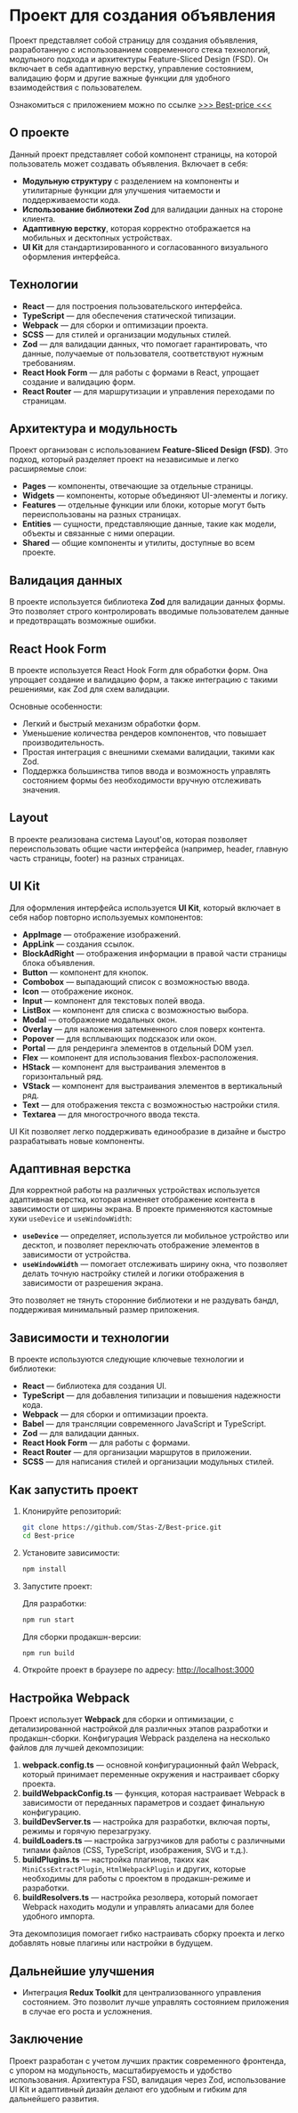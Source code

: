 # Проект для создания объявления

Проект представляет собой страницу для создания объявления, разработанную с использованием современного стека технологий, модульного подхода и архитектуры Feature-Sliced Design (FSD). Он включает в себя адаптивную верстку, управление состоянием, валидацию форм и другие важные функции для удобного взаимодействия с пользователем.

Ознакомиться с приложением можно по ссылке [>>> Best-price <<<](https://best-price-theta.vercel.app)

## О проекте

Данный проект представляет собой компонент страницы, на которой пользователь может создавать объявления. Включает в себя:

- **Модульную структуру** с разделением на компоненты и утилитарные функции для улучшения читаемости и поддерживаемости кода.
- **Использование библиотеки Zod** для валидации данных на стороне клиента.
- **Адаптивную верстку**, которая корректно отображается на мобильных и десктопных устройствах.
- **UI Kit** для стандартизированного и согласованного визуального оформления интерфейса.

## Технологии

- **React** — для построения пользовательского интерфейса.
- **TypeScript** — для обеспечения статической типизации.
- **Webpack** — для сборки и оптимизации проекта.
- **SCSS** — для стилей и организации модульных стилей.
- **Zod** — для валидации данных, что помогает гарантировать, что данные, получаемые от пользователя, соответствуют нужным требованиям.
- **React Hook Form** — для работы с формами в React, упрощает создание и валидацию форм.
- **React Router** — для маршрутизации и управления переходами по страницам.

## Архитектура и модульность

Проект организован с использованием **Feature-Sliced Design (FSD)**. Это подход, который разделяет проект на независимые и легко расширяемые слои:

- **Pages** — компоненты, отвечающие за отдельные страницы.
- **Widgets** — компоненты, которые объединяют UI-элементы и логику.
- **Features** — отдельные функции или блоки, которые могут быть переиспользованы на разных страницах.
- **Entities** — сущности, представляющие данные, такие как модели, объекты и связанные с ними операции.
- **Shared** — общие компоненты и утилиты, доступные во всем проекте.

## Валидация данных

В проекте используется библиотека **Zod** для валидации данных формы. Это позволяет строго контролировать вводимые пользователем данные и предотвращать возможные ошибки.

## React Hook Form

В проекте используется React Hook Form для обработки форм. Она упрощает создание и валидацию форм, а также интеграцию с такими решениями, как Zod для схем валидации.

Основные особенности:

- Легкий и быстрый механизм обработки форм.
- Уменьшение количества рендеров компонентов, что повышает производительность.
- Простая интеграция с внешними схемами валидации, такими как Zod.
- Поддержка большинства типов ввода и возможность управлять состоянием формы без необходимости вручную отслеживать значения.

## Layout

В проекте реализована система Layout'ов, которая позволяет переиспользовать общие части интерфейса (например, header, главную часть страницы, footer) на разных страницах.

## UI Kit

Для оформления интерфейса используется **UI Kit**, который включает в себя набор повторно используемых компонентов:

- **AppImage** — отображение изображений.
- **AppLink** — создания ссылок.
- **BlockAdRight** — отображения информации в правой части страницы блока объявления.
- **Button** — компонент для кнопок.
- **Combobox** — выпадающий список с возможностью ввода.
- **Icon** — отображение иконок.
- **Input** — компонент для текстовых полей ввода.
- **ListBox** — компонент для списка с возможностью выбора.
- **Modal** — отображение модальных окон.
- **Overlay** — для наложения затемненного слоя поверх контента.
- **Popover** — для всплывающих подсказок или окон.
- **Portal** — для рендеринга элементов в отдельный DOM узел.
- **Flex** — компонент для использования flexbox-расположения.
- **HStack** — компонент для выстраивания элементов в горизонтальный ряд.
- **VStack** — компонент для выстраивания элементов в вертикальный ряд.
- **Text** — для отображения текста с возможностью настройки стиля.
- **Textarea** — для многострочного ввода текста.

UI Kit позволяет легко поддерживать единообразие в дизайне и быстро разрабатывать новые компоненты.

## Адаптивная верстка

Для корректной работы на различных устройствах используется адаптивная верстка, которая изменяет отображение контента в зависимости от ширины экрана. В проекте применяются кастомные хуки `useDevice` и `useWindowWidth`:

- **`useDevice`** — определяет, используется ли мобильное устройство или десктоп, и позволяет переключать отображение элементов в зависимости от устройства.
- **`useWindowWidth`** — помогает отслеживать ширину окна, что позволяет делать точную настройку стилей и логики отображения в зависимости от разрешения экрана.

Это позволяет не тянуть сторонние библиотеки и не раздувать бандл, поддерживая минимальный размер приложения.

## Зависимости и технологии

В проекте используются следующие ключевые технологии и библиотеки:

- **React** — библиотека для создания UI.
- **TypeScript** — для добавления типизации и повышения надежности кода.
- **Webpack** — для сборки и оптимизации проекта.
- **Babel** — для трансляции современного JavaScript и TypeScript.
- **Zod** — для валидации данных.
- **React Hook Form** — для работы с формами.
- **React Router** — для организации маршрутов в приложении.
- **SCSS** — для написания стилей и организации модульных стилей.

## Как запустить проект

1. Клонируйте репозиторий:

    ```bash
    git clone https://github.com/Stas-Z/Best-price.git
    cd Best-price
    ```

2. Установите зависимости:

    ```bash
    npm install
    ```

3. Запустите проект:

    Для разработки:

    ```bash
    npm run start
    ```

    Для сборки продакшн-версии:

    ```bash
    npm run build
    ```

4. Откройте проект в браузере по адресу: [http://localhost:3000](http://localhost:3000)

## Настройка Webpack

Проект использует **Webpack** для сборки и оптимизации, с детализированной настройкой для различных этапов разработки и продакшн-сборки. Конфигурация Webpack разделена на несколько файлов для лучшей декомпозиции:

1. **webpack.config.ts** — основной конфигурационный файл Webpack, который принимает переменные окружения и настраивает сборку проекта.
2. **buildWebpackConfig.ts** — функция, которая настраивает Webpack в зависимости от переданных параметров и создает финальную конфигурацию.
3. **buildDevServer.ts** — настройка для разработки, включая порты, режимы и горячую перезагрузку.
4. **buildLoaders.ts** — настройка загрузчиков для работы с различными типами файлов (CSS, TypeScript, изображения, SVG и т.д.).
5. **buildPlugins.ts** — настройка плагинов, таких как `MiniCssExtractPlugin`, `HtmlWebpackPlugin` и других, которые необходимы для работы с проектом в продакшн-режиме и разработки.
6. **buildResolvers.ts** — настройка резолвера, который помогает Webpack находить модули и управлять алиасами для более удобного импорта.

Эта декомпозиция помогает гибко настраивать сборку проекта и легко добавлять новые плагины или настройки в будущем.

## Дальнейшие улучшения

- Интеграция **Redux Toolkit** для централизованного управления состоянием. Это позволит лучше управлять состоянием приложения в случае его роста и усложнения.

## Заключение

Проект разработан с учетом лучших практик современного фронтенда, с упором на модульность, масштабируемость и удобство использования. Архитектура FSD, валидация через Zod, использование UI Kit и адаптивный дизайн делают его удобным и гибким для дальнейшего развития.
